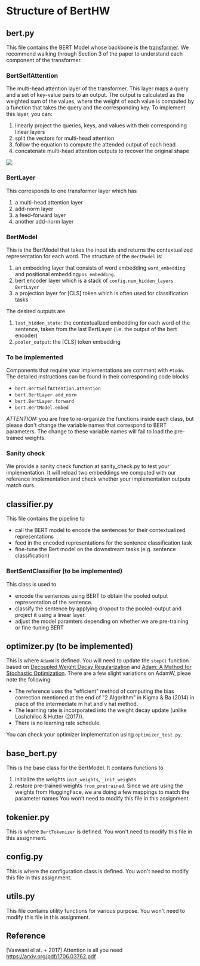 # Structure of BertHW

## bert.py
This file contains the BERT Model whose backbone is the [transformer](https://arxiv.org/pdf/1706.03762.pdf). We recommend walking through Section 3 of the paper to understand each component of the transformer. 

### BertSelfAttention
The multi-head attention layer of the transformer. This layer maps a query and a set of key-value pairs to an output. The output is calculated as the weighted sum of the values, where the weight of each value is computed by a function that takes the query and the corresponding key. To implement this layer, you can:
1. linearly project the queries, keys, and values with their corresponding linear layers
2. split the vectors for multi-head attention
3. follow the equation to compute the attended output of each head
4. concatenate multi-head attention outputs to recover the original shape

<img src="https://render.githubusercontent.com/render/math?math=Attention(Q,K,V)=softmax(\frac{QK^T}{\sqrt{d_k}}V)">

### BertLayer
This corresponds to one transformer layer which has 
1. a multi-head attention layer
2. add-norm layer
3. a feed-forward layer
4. another add-norm layer

### BertModel
This is the BertModel that takes the input ids and returns the contextualized representation for each word. The structure of the ```BertModel``` is:
1. an embedding layer that consists of word embedding ```word_embedding``` and positional embedding```pos_embedding```.
2. bert encoder layer which is a stack of ```config.num_hidden_layers``` ```BertLayer```
3. a projection layer for [CLS] token which is often used for classification tasks

The desired outputs are
1. ```last_hidden_state```: the contextualized embedding for each word of the sentence, taken from the last BertLayer (i.e. the output of the bert encoder)
2. ```pooler_output```: the [CLS] token embedding

### To be implemented
Components that require your implementations are comment with ```#todo```. The detailed instructions can be found in their corresponding code blocks
* ```bert.BertSelfAttention.attention``` 
* ```bert.BertLayer.add_norm```
* ```bert.BertLayer.forward```
* ```bert.BertModel.embed```

*ATTENTION:* you are free to re-organize the functions inside each class, but please don't change the variable names that correspond to BERT parameters. The change to these variable names will fail to load the pre-trained weights.

### Sanity check
We provide a sanity check function at sanity_check.py to test your implementation. It will reload two embeddings we computed with our reference implementation and check whether your implementation outputs match ours. 


## classifier.py
This file contains the pipeline to 
* call the BERT model to encode the sentences for their contextualized representations
* feed in the encoded representations for the sentence classification task
* fine-tune the Bert model on the downstream tasks (e.g. sentence classification)


### BertSentClassifier (to be implemented)
This class is used to
* encode the sentences using BERT to obtain the pooled output representation of the sentence.
* classify the sentence by applying dropout to the pooled-output and project it using a linear layer.
* adjust the model paramters depending on whether we are pre-training or fine-tuning BERT

## optimizer.py  (to be implemented)
This is where `AdamW` is defined.
You will need to update the `step()` function based on [Decoupled Weight Decay Regularization](https://arxiv.org/abs/1711.05101) and [Adam: A Method for Stochastic Optimization](https://arxiv.org/abs/1412.6980).
There are a few slight variations on AdamW, pleae note the following:
- The reference uses the "efficient" method of computing the bias correction mentioned at the end of "2 Algorithm" in Kigma & Ba (2014) in place of the intermediate m hat and v hat method.
- The learning rate is incorporated into the weight decay update (unlike Loshchiloc & Hutter (2017)).
- There is no learning rate schedule.

You can check your optimizer implementation using `optimizer_test.py`.


## base_bert.py
This is the base class for the BertModel. It contains functions to 
1. initialize the weights ``init_weights``, ``_init_weights``
2. restore pre-trained weights ``from_pretrained``. Since we are using the weights from HuggingFace, we are doing a few mappings to match the parameter names
You won't need to modify this file in this assignment.

## tokenier.py
This is where `BertTokenizer` is defined. You won't need to modify this file in this assignment.

## config.py
This is where the configuration class is defined. You won't need to modify this file in this assignment.

## utils.py
This file contains utility functions for various purpose. You won't need to modify this file in this assignment.
 
## Reference
[Vaswani el at. + 2017] Attention is all you need https://arxiv.org/pdf/1706.03762.pdf
